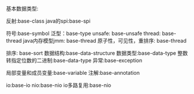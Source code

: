 基本数据类型:


反射:base-class
java的spi:base-spi

符号:base-symbol
泛型：base-type
unsafe: base-unsafe
thread: base-thread
java内存模型jmm: base-thread
原子性，可见性，重排序: base-thread

排序: base-sort
数据结构:base-data-structure
数据类型:base-data-type
整数转指定位数的二进制:base-data-type
异常:base-exception

局部变量和成员变量:base-variable
注解:base-annotation

io:base-io
nio:base-nio
io多路复用:base-nio

